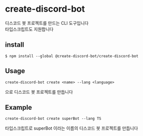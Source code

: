# create-discord-bot
디스코드 봇 프로젝트를 만드는 CLI 도구입니다  
타입스크립트도 지원합니다


## install
```
$ npm install --global @create-discord-bot/create-discord-bot
```

## Usage
```
create-discord-bot create <name> --lang <language>
```
<name> 으로 디스코드 봇 프로젝트를 만듭니다


## Example
```
create-discord-bot create superBot --lang TS
```  
타입스크립트로 superBot 이라는 이름의 디스코드 봇 프로젝트를 만듭니다